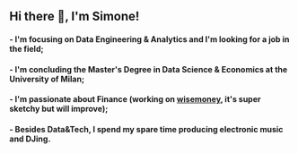 ## Hi there 👋, I'm Simone!

#### - I'm focusing on Data Engineering & Analytics and I'm looking for a job in the field;
#### - I'm concluding the Master's Degree in Data Science & Economics at the University of Milan;
#### - I'm passionate about Finance (working on [wisemoney](https://wise-money.herokuapp.com), it's super sketchy but will improve);
#### - Besides Data&Tech, I spend my spare time producing electronic music and DJing. 

